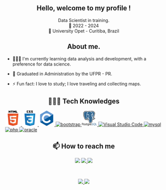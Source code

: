 
<h2 align="center">Hello, welcome to my profile !</h2>

<p align='center'>
  Data Scientist in training.</br>
  📆 2022 - 2024 </br>
  📍 University Opet - Curitiba, Brazil
</p>

<h2 align="center">About me.</h2>

- 👩🏻‍💻 I'm currently learning data analysis and development, with a preference for data science.

- 🔭 Graduated in Administration by the UFPR - PR.

- ⚡ Fun fact: I love to study; I love traveling and collecting maps.</br>

<h2 align="center">👩🏻‍💻 Tech Knowledges </h2>

<a href="https://www.w3.org/html/" target="_blank"> 
  <img src="https://raw.githubusercontent.com/devicons/devicon/master/icons/html5/html5-original-wordmark.svg" alt="html5" width="50" height="50" title="HTML5"/> 
</a>
<a href="https://www.w3schools.com/css/" target="_blank"> 
  <img src="https://raw.githubusercontent.com/devicons/devicon/master/icons/css3/css3-original-wordmark.svg" alt="css3" width="50" height="50" title="CSS"/> 
</a>
<a href="https://www.cprogramming.com/" target="_blank"> 
  <img src="https://raw.githubusercontent.com/devicons/devicon/master/icons/c/c-original.svg" alt="c" width="50" height="50" title="C"/> 
</a>
<a href="https://getbootstrap.com" target="_blank">
  <img src="https://www.vectorlogo.zone/logos/getbootstrap/getbootstrap-icon.svg" alt="bootstrap" width="50" height="50" title="Bootstrap"/>
</a>
<a href="https://www.postgresql.org" target="_blank"> 
  <img src="https://raw.githubusercontent.com/devicons/devicon/master/icons/postgresql/postgresql-original-wordmark.svg" alt="postgresql" width="50" height="50" title="SQL" />
</a>
<a href="https://www.code.visualstudio.com" target="_blank"> 
  <img src="https://www.vectorlogo.zone/logos/visualstudio_code/visualstudio_code-icon.svg" alt="Visual Studio Code" width="50" height="50" title="Visual Studio Code"/> 
</a>
<a href="https://www.mysql.com/" target="_blank"> 
  <img src="https://www.vectorlogo.zone/logos/mysql/mysql-icon.svg" alt="mysql" width="50" height="50" title="MySQL"/> 
</a>
<a href="https://www.php.net/" target="_blank"> 
  <img src="https://www.vectorlogo.zone/logos/php/php-horizontal.svg" alt="php" width="50" height="50" title="PHP"/> 
</a>
<a href="https://www.oracle.com/" target="_blank"> 
  <img src="https://www.vectorlogo.zone/logos/oracle/oracle-ar21.svg" alt="oracle" width="50" height="50" title="ORACLE"/> 
</a>

<h2  align="center">📫 How to reach me</h2>
<div align="center">
  <a href="https://br.linkedin.com/in/vanessa-favero-mereles-560569111" target="_blank">
    <img src="https://img.shields.io/badge/-LinkedIn-%230077B5?style=for-the-badge&logo=linkedin&logoColor=white" target="_blank"></a>
  <a href="mailto:vanessafaverom@gmail.com">
    <img src="https://camo.githubusercontent.com/571384769c09e0c66b45e39b5be70f68f552db3e2b2311bc2064f0d4a9f5983b/68747470733a2f2f696d672e736869656c64732e696f2f62616467652f476d61696c2d4431343833363f7374796c653d666f722d7468652d6261646765266c6f676f3d676d61696c266c6f676f436f6c6f723d7768697465" data-canonical-src="https://img.shields.io/badge/Gmail-D14836?style=for-the-badge&amp;logo=gmail&amp;logoColor=white" style="max-width: 100%;">
 </a>
<a href="https://www.instagram.com/vanixfm/" rel="nofollow">
  <img src="https://camo.githubusercontent.com/acaa286597b43c96dc02b69b90de15a65c52063e31835b763a061cc815f64bac/68747470733a2f2f696d672e736869656c64732e696f2f62616467652f2d496e7374616772616d2d2532334534343035463f7374796c653d666f722d7468652d6261646765266c6f676f3d696e7374616772616d266c6f676f436f6c6f723d7768697465" data-canonical-src="https://img.shields.io/badge/-Instagram-%23E4405F?style=for-the-badge&amp;logo=instagram&amp;logoColor=white" style="max-width: 100%;">
  </a>
</div>
</br></br>
<p align="center">
<a href="https://github.com/vanixfm">
  <img height="180em" src="https://github-readme-stats-eight-theta.vercel.app/api?username=vanixfm&show_icons=true&theme=algolia&include_all_commits=true&count_private=true"/>
  <img height="180em" src="https://github-readme-stats-eight-theta.vercel.app/api/top-langs/?username=vanixfm&layout=compact&langs_count=8&theme=algolia"/>
</a>
</p>





